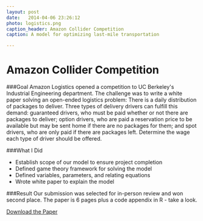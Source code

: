 ```yaml
---
layout: post
date:   2014-04-06 23:26:12
photo: logistics.png
caption_header: Amazon Collider Competition
caption: A model for optimizing last-mile transportation

---
```


# Amazon Collider Competition

###Goal
Amazon Logistics opened a competition to UC Berkeley's Industrial Engineering department. The challenge was to write a white paper solving an open-ended logistics problem:
There is a daily distribution of packages to deliver. Three types of delivery drivers can fulfill this demand: guaranteed drivers, who must be paid whether or not there are packages to deliver; option drivers, who are paid a reservation price to be available but may be sent home if there are no packages for them; and spot drivers, who are only paid if there are packages left. Determine the wage each type of driver should be offered.

###What I Did
- Establish scope of our model to ensure project completion
- Defined game theory framework for solving the model
- Defined variables, parameters, and relating equations
- Wrote white paper to explain the model


###Result
Our submission was selected for in-person review and won second place. The paper is 6 pages plus a code appendix in R - take a look.

<div class="button">
	<a href="https://abbeychaver.github.io/img/large/logistics.pdf">Download the Paper</a>
</div>
	




